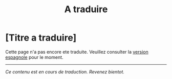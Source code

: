 ﻿---
title: [A traduire]
---

<!-- TODO: translation missing - French version -->

# [Titre a traduire]

Cette page n'a pas encore ete traduite. Veuillez consulter la [version espagnole](/es/mitos-generales-2) pour le moment.

---

*Ce contenu est en cours de traduction. Revenez bientot.*
